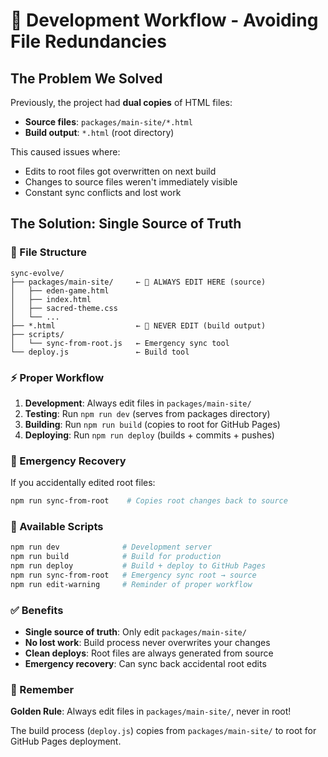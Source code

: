 # 🔄 Development Workflow - Avoiding File Redundancies

## The Problem We Solved

Previously, the project had **dual copies** of HTML files:
- **Source files**: `packages/main-site/*.html`
- **Build output**: `*.html` (root directory)

This caused issues where:
- Edits to root files got overwritten on next build
- Changes to source files weren't immediately visible
- Constant sync conflicts and lost work

## The Solution: Single Source of Truth

### 📁 File Structure
```
sync-evolve/
├── packages/main-site/     ← 🎯 ALWAYS EDIT HERE (source)
│   ├── eden-game.html
│   ├── index.html
│   ├── sacred-theme.css
│   └── ...
├── *.html                  ← 🚫 NEVER EDIT (build output)
├── scripts/
│   └── sync-from-root.js   ← Emergency sync tool
└── deploy.js               ← Build tool
```

### ⚡ Proper Workflow

1. **Development**: Always edit files in `packages/main-site/`
2. **Testing**: Run `npm run dev` (serves from packages directory)
3. **Building**: Run `npm run build` (copies to root for GitHub Pages)
4. **Deploying**: Run `npm run deploy` (builds + commits + pushes)

### 🚨 Emergency Recovery

If you accidentally edited root files:
```bash
npm run sync-from-root    # Copies root changes back to source
```

### 🔧 Available Scripts

```bash
npm run dev              # Development server
npm run build            # Build for production
npm run deploy           # Build + deploy to GitHub Pages
npm run sync-from-root   # Emergency sync root → source
npm run edit-warning     # Reminder of proper workflow
```

### ✅ Benefits

- **Single source of truth**: Only edit `packages/main-site/`
- **No lost work**: Build process never overwrites your changes
- **Clean deploys**: Root files are always generated from source
- **Emergency recovery**: Can sync back accidental root edits

### 🎯 Remember

**Golden Rule**: Always edit files in `packages/main-site/`, never in root!

The build process (`deploy.js`) copies from `packages/main-site/` to root for GitHub Pages deployment.